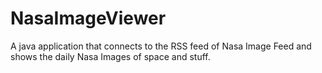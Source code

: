 # NasaImageViewer
A java application that connects to the RSS feed of Nasa Image Feed and shows the daily Nasa Images of space and stuff.
